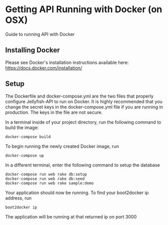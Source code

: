 # Getting API Running with Docker (on OSX)

Guide to running API with Docker

## Installing Docker
Please see Docker's installation instructions available here: https://docs.docker.com/installation/

## Setup
The Dockerfile and docker-compose.yml are the two files that properly configure Jellyfish-API to run on Docker.  It is 
highly recommended that you change the secret keys in the docker-compose.yml file if you are running in production.  The
keys in the file are not secure.

In a terminal inside of your project directory, run the following command to build the image:
```
docker-compose build
```
To begin running the newly created Docker image, run
```
docker-compose up
```
In a different terminal, enter the following command to setup the database
```
docker-compose run web rake db:setup
docker-compose run web rake db:seed
docker-compose run web rake sample:demo
```
Your application should now be running. To find your boot2docker ip address, run
```
boot2docker ip
```
The application will be running at that returned ip on port 3000
